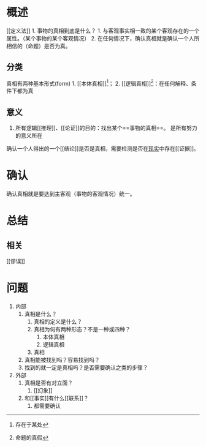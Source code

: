 # 概述
[[定义法]]
	1. 事物的真相到底是什么？
		1. 与客观事实相一致的某个客观存在的一个属性。（某个事物的某个客观情况）
		2. 在任何情况下，确认真相就是确认一个人所相信的（命题）是否为真。
## 分类
真相有两种基本形式(form)
	1. [[本体真相]][^1]；
	2. [[逻辑真相]][^2]：在任何解释、条件下都为真
## 意义
1. 所有逻辑[[推理]]、[[论证]]的目的：找出某个==事物的真相==。 是所有努力的意义所在

确认一个人得出的一个[[结论]]是否是真相，需要检测是否在<u>现实</u>中存在[[证据]]。
# 确认
确认真相就是要达到主客观（事物的客观情况）统一。
# 总结
## 相关
[[谬误]] 
# 问题
1. 内部
	1. 真相是什么？
		1. 真相的定义是什么？
		2. 真相为何有两种形态？不是一种或四种？
			1. 本体真相
			2. 逻辑真相
		3. 真相
	2. 真相能被找到吗？容易找到吗？
	3. 找到的就一定是真相吗？是否需要确认之类的步骤？
2. 外部
	1. 真相是否有对立面？
		1. [[幻象]] 
	2. 和[[事实]]有什么[[联系]]？
		1. 都需要确认


[^1]: 存在于某处
[^2]: 命题的真假